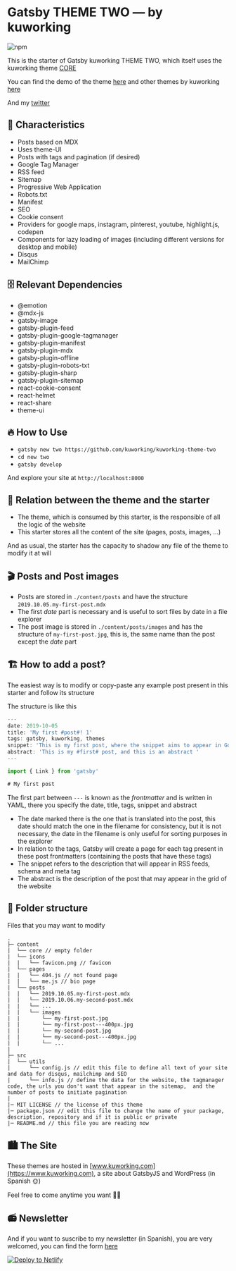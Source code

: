 # Gatsby THEME TWO — by kuworking

![npm](https://img.shields.io/npm/v/kuworking-theme-two?style=flat-square)

This is the starter of Gatsby kuworking THEME TWO, which itself uses the kuworking theme [CORE](https://github.com/kuworking/gatsby-theme-kuworking-core)

You can find the demo of the theme [here](https://www.kuworking.com/themes/two) and other themes by kuworking [here](https://www.kuworking.com/themes)

And my [twitter](https://twitter.com/intent/follow?screen_name=kuworking)

## 🚀 Characteristics

- Posts based on MDX
- Uses theme-UI
- Posts with tags and pagination (if desired)
- Google Tag Manager
- RSS feed
- Sitemap
- Progressive Web Application
- Robots.txt
- Manifest
- SEO
- Cookie consent
- Providers for google maps, instagram, pinterest, youtube, highlight.js, codepen
- Components for lazy loading of images (including different versions for desktop and mobile)
- Disqus
- MailChimp

## 🗄️ Relevant Dependencies

- @emotion
- @mdx-js
- gatsby-image
- gatsby-plugin-feed
- gatsby-plugin-google-tagmanager
- gatsby-plugin-manifest
- gatsby-plugin-mdx
- gatsby-plugin-offline
- gatsby-plugin-robots-txt
- gatsby-plugin-sharp
- gatsby-plugin-sitemap
- react-cookie-consent
- react-helmet
- react-share
- theme-ui

## 🔥 How to Use

- `gatsby new two https://github.com/kuworking/kuworking-theme-two`
- `cd new two`
- `gatsby develop`

And explore your site at `http://localhost:8000`

## 🤝 Relation between the theme and the starter

- The theme, which is consumed by this starter, is the responsible of all the logic of the website
- This starter stores all the content of the site (pages, posts, images, ...)

And as usual, the starter has the capacity to shadow any file of the theme to modify it at will

## 🎬 Posts and Post images

- Posts are stored in `./content/posts` and have the structure `2019.10.05.my-first-post.mdx`
- The first _date_ part is necessary and is useful to sort files by date in a file explorer
- The post image is stored in `./content/posts/images` and has the structure of `my-first-post.jpg`, this is, the same name than the post except the _date_ part

## 🏗️ How to add a post?

The easiest way is to modify or copy-paste any example post present in this starter and follow its structure

The structure is like this

```js
---
date: 2019-10-05
title: 'My first #post#! 1'
tags: gatsby, kuworking, themes
snippet: 'This is my first post, where the snippet aims to appear in Google'
abstract: 'This is my #first# post, and this is an abstract '
---

import { Link } from 'gatsby'

# My first post

```

The first part between `---` is known as the _frontmatter_ and is written in YAML, there you specify the date, title, tags, snippet and abstract

- The date marked there is the one that is translated into the post, this date should match the one in the filename for consistency, but it is not necessary, the date in the filename is only useful for sorting purposes in the explorer
- In relation to the tags, Gatsby will create a page for each tag present in these post frontmatters (containing the posts that have these tags)
- The snippet refers to the description that will appear in RSS feeds, schema and meta tag
- The abstract is the description of the post that may appear in the grid of the website

## 📂 Folder structure

Files that you may want to modify

```
.
├─ content
|  └── core // empty folder
|  └── icons
|  |   └── favicon.png // favicon
|  └── pages
|  |   └── 404.js // not found page
|  |   └── me.js // bio page
|  └── posts
|  |   └── 2019.10.05.my-first-post.mdx
|  |   └── 2019.10.06.my-second-post.mdx
|  |   └── ...
|  |   └── images
|  |       └── my-first-post.jpg
|  |       └── my-first-post---400px.jpg
|  |       └── my-second-post.jpg
|  |       └── my-second-post---400px.jpg
|  |       └── ...
|
├─ src
|  └── utils
|      └── config.js // edit this file to define all text of your site and data for disqus, mailchimp and SEO
|      └── info.js // define the data for the website, the tagmanager code, the urls you don't want that appear in the sitemap,  and the number of posts to initiate pagination
|
|─ MIT LICENSE // the license of this theme
|─ package.json // edit this file to change the name of your package, description, repository and if it is public or private
|─ README.md // this file you are reading now
```

## 🏙 The Site

These themes are hosted in [www.kuworking.com](https://www.kuworking.com), a site about GatsbyJS and WordPress (in Spanish 🌞)

Feel free to come anytime you want 🙋‍♂️

## 📻 Newsletter

And if you want to suscribe to my newsletter (in Spanish), you are very welcomed, you can find the form [here](https://www.kuworking.com/list)

[![Deploy to Netlify](https://www.netlify.com/img/deploy/button.svg)](https://app.netlify.com/start/deploy?repository=https://github.com/kuworking/kuworking-theme-two)
